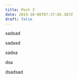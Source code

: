 ```yaml
---
title: Post 3
date: 2019-10-06T07:37:05.387Z
draft: false
---
```

sadsad

sadasd

sadsa

dsa

dsadsad
